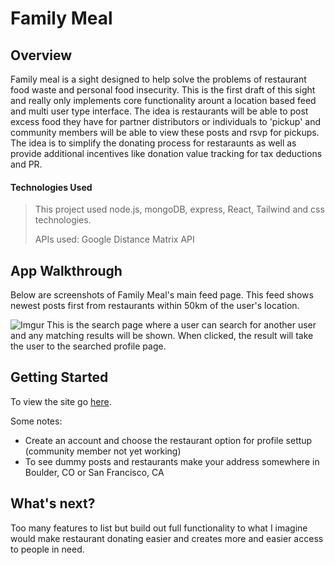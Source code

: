 # Family Meal

## Overview
Family meal is a sight designed to help solve the problems of restaurant food waste and personal food insecurity. This is the first draft of this sight and really only implements core functionality arount a location based feed and multi user type interface. The idea is restaurants will be able to post excess food they have for partner distributors or individuals to 'pickup' and community members will be able to view these posts and rsvp for pickups. The idea is to simplify the donating process for restaraunts as well as provide additional incentives like donation value tracking for tax deductions and PR. 


#### Technologies Used
> This project used node.js, mongoDB, express, React, Tailwind and css technologies.
>
> APIs used: Google Distance Matrix API


## App Walkthrough
Below are screenshots of Family Meal's main feed page. This feed shows newest posts first from restaurants within 50km of the user's location.

![Imgur](https://i.imgur.com/yq19iU5.png)
This is the search page where a user can search for another user and any matching results will be shown. When clicked, the result will take the user to the searched profile page. 


## Getting Started
To view the site go [here](https://family-meal-ev-2cb6ac03bf01.herokuapp.com/home). 

Some notes:
- Create an account and choose the restaurant option for profile settup (community member not yet working)
- To see dummy posts and restaurants make your address somewhere in Boulder, CO or San Francisco, CA


## What's next?
Too many features to list but build out full functionality to what I imagine would make restaurant donating easier and creates more and easier access to people in need. 

